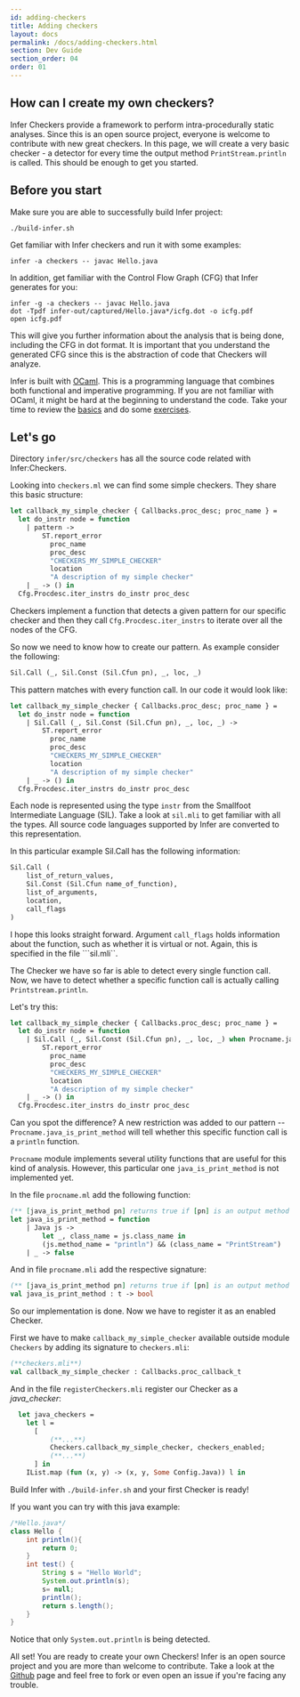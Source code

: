 ```yaml
---
id: adding-checkers
title: Adding checkers
layout: docs
permalink: /docs/adding-checkers.html
section: Dev Guide
section_order: 04
order: 01
---
```


## How can I create my own checkers?

Infer Checkers provide a framework to perform intra-procedurally static analyses.
Since this is an open source project, everyone is welcome to contribute with new great checkers.
In this page, we will create a very basic checker - a detector for every time the output method ```PrintStream.println``` is called.
This should be enough to get you started.

## Before you start

Make sure you are able to successfully build Infer project:

```
./build-infer.sh
```

Get familiar with Infer checkers and run it with some examples:

```
infer -a checkers -- javac Hello.java
```

In addition, get familiar with the Control Flow Graph (CFG) that Infer generates for you:

```
infer -g -a checkers -- javac Hello.java
dot -Tpdf infer-out/captured/Hello.java*/icfg.dot -o icfg.pdf
open icfg.pdf
```
This will give you further information about the analysis that is being done, including the CFG in dot format.
It is important that you understand the generated CFG since this is the abstraction of code that Checkers will analyze.

Infer is built with [OCaml](https://ocaml.org).
This is a programming language that combines both functional and imperative programming.
If you are not familiar with OCaml, it might be hard at the beginning to understand the code.
Take your time to review the [basics](https://ocaml.org/learn/tutorials/basics.html) and do some [exercises](https://ocaml.org/learn/tutorials/99problems.html). 


## Let's go

Directory ```infer/src/checkers``` has all the source code related with Infer:Checkers.

Looking into ```checkers.ml``` we can find some simple checkers.
They share this basic structure:

```ocaml
let callback_my_simple_checker { Callbacks.proc_desc; proc_name } =
  let do_instr node = function
    | pattern ->
        ST.report_error
          proc_name
          proc_desc
          "CHECKERS_MY_SIMPLE_CHECKER"
          location
          "A description of my simple checker"
    | _ -> () in
  Cfg.Procdesc.iter_instrs do_instr proc_desc

```

Checkers implement a function that detects a given pattern for our specific checker and then they call ```Cfg.Procdesc.iter_instrs``` to iterate over all the nodes of the CFG.

So now we need to know how to create our pattern.
As example consider the following:

```ocaml
Sil.Call (_, Sil.Const (Sil.Cfun pn), _, loc, _)
```

This pattern matches with every function call. In our code it would look like:

```ocaml
let callback_my_simple_checker { Callbacks.proc_desc; proc_name } =
  let do_instr node = function
    | Sil.Call (_, Sil.Const (Sil.Cfun pn), _, loc, _) ->
        ST.report_error
          proc_name
          proc_desc
          "CHECKERS_MY_SIMPLE_CHECKER"
          location
          "A description of my simple checker"
    | _ -> () in
  Cfg.Procdesc.iter_instrs do_instr proc_desc

```

Each node is represented using the type ```instr``` from the Smallfoot Intermediate Language (SIL). Take a look at ```sil.mli``` to get familiar with all the types. All source code languages supported by Infer are converted to this representation.

In this particular example Sil.Call has the following information:

```ocaml
Sil.Call (
	list_of_return_values,
	Sil.Const (Sil.Cfun name_of_function),
	list_of_arguments,
	location,
	call_flags
)
```

I hope this looks straight forward. Argument ```call_flags``` holds information about the function, such as whether it is virtual or not. Again, this is specified in the file ```sil.mli``.

The Checker we have so far is able to detect every single function call. Now, we have to detect whether a specific function call is actually calling ```Printstream.println```.

Let's try this:

```ocaml
let callback_my_simple_checker { Callbacks.proc_desc; proc_name } =
  let do_instr node = function
    | Sil.Call (_, Sil.Const (Sil.Cfun pn), _, loc, _) when Procname.java_is_print_method pn->
        ST.report_error
          proc_name
          proc_desc
          "CHECKERS_MY_SIMPLE_CHECKER"
          location
          "A description of my simple checker"
    | _ -> () in
  Cfg.Procdesc.iter_instrs do_instr proc_desc

```

Can you spot the difference? A new restriction was added to our pattern -- ```Procname.java_is_print_method``` will tell whether this specific function call is a ```println``` function.

```Procname``` module implements several utility functions that are useful for this kind of analysis. However, this particular one ```java_is_print_method``` is not implemented yet.

In the file ```procname.ml``` add the following function:

```ocaml
(** [java_is_print_method pn] returns true if [pn] is an output method **)
let java_is_print_method = function
	| Java js ->
		let _, class_name = js.class_name in
		(js.method_name = "println") && (class_name = "PrintStream")
	| _ -> false
```

And in file ```procname.mli``` add the respective signature:

```ocaml
(** [java_is_print_method pn] returns true if [pn] is an output method **)
val java_is_print_method : t -> bool
```

So our implementation is done. 
Now we have to register it as an enabled Checker.

First we have to make ```callback_my_simple_checker``` available outside module ```Checkers``` by adding its signature to ```checkers.mli```:

```ocaml
(**checkers.mli**)
val callback_my_simple_checker : Callbacks.proc_callback_t
```

And in the file ```registerCheckers.mli``` register our Checker as a _java\_checker_:

```ocaml
  let java_checkers =
    let l =
      [
		  (**...**)
		  Checkers.callback_my_simple_checker, checkers_enabled;
		  (**...**)
      ] in
    IList.map (fun (x, y) -> (x, y, Some Config.Java)) l in

```

Build Infer with ```./build-infer.sh``` and your first Checker is ready!

If you want you can try with this java example:

```java
/*Hello.java*/
class Hello {
	int println(){
		return 0;
	}
	int test() {
		String s = "Hello World";
		System.out.println(s);
		s= null;
		println();
		return s.length();
	}
}	
```

Notice that only ```System.out.println``` is being detected.

All set! You are ready to create your own Checkers!
Infer is an open source project and you are more than welcome to contribute. Take a look at the  [Github](https://github.com/facebook/infer/) page and feel free to fork or even open an issue if you're facing any trouble.

